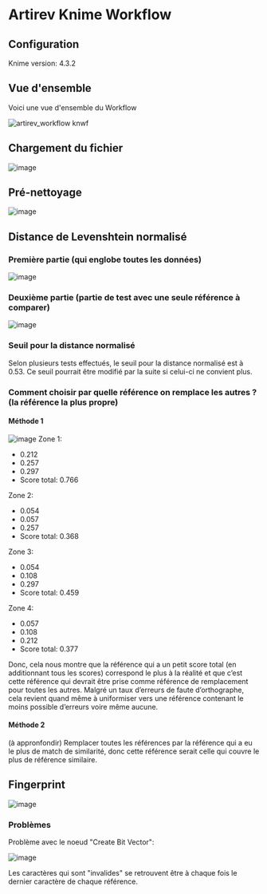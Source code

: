 # Artirev Knime Workflow

## Configuration
Knime version: 4.3.2


## Vue d'ensemble
Voici une vue d'ensemble du Workflow

![artirev_workflow knwf](https://user-images.githubusercontent.com/61782191/123226112-a49ef180-d4d3-11eb-9aba-ca3363652f70.jpg)



## Chargement du fichier
![image](https://user-images.githubusercontent.com/61782191/123223257-07db5480-d4d1-11eb-96e0-cb002bd3a6ee.png)



## Pré-nettoyage
![image](https://user-images.githubusercontent.com/61782191/123225599-293d4000-d4d3-11eb-999f-8192980f6425.png)



## Distance de Levenshtein normalisé
### Première partie (qui englobe toutes les données)
![image](https://user-images.githubusercontent.com/61782191/123226322-d7e18080-d4d3-11eb-9d22-7453fdf028fe.png)



### Deuxième partie (partie de test avec une seule référence à comparer)
![image](https://user-images.githubusercontent.com/61782191/123226457-f8a9d600-d4d3-11eb-8710-1533e0994e09.png)

### Seuil pour la distance normalisé
Selon plusieurs tests effectués, le seuil pour la distance normalisé est à 0.53. Ce seuil pourrait être modifié par la suite si celui-ci ne convient plus.

### Comment choisir par quelle référence on remplace les autres ? (la référence la plus propre)
#### Méthode 1
![image](https://user-images.githubusercontent.com/61782191/123234059-ea12ed00-d4da-11eb-8982-0845a1e45f2f.png)
Zone 1:
- 0.212
- 0.257
- 0.297
- Score total: 0.766

Zone 2:
- 0.054
- 0.057
- 0.257
- Score total: 0.368

Zone 3:
- 0.054
- 0.108
- 0.297
- Score total: 0.459

Zone 4:
- 0.057
- 0.108
- 0.212
- Score total: 0.377

Donc, cela nous montre que la référence qui a un petit score total (en additionnant tous les scores) correspond le plus à la réalité et que c’est cette référence qui devrait être prise comme référence de remplacement pour toutes les autres. Malgré un taux d’erreurs de faute d’orthographe, cela revient quand même à uniformiser vers une référence contenant le moins possible d’erreurs voire même aucune.

#### Méthode 2
(à appronfondir) Remplacer toutes les références par la référence qui a eu le plus de match de similarité, donc cette référence serait celle qui couvre le plus de référence similaire. 

## Fingerprint
![image](https://user-images.githubusercontent.com/61782191/123226503-05c6c500-d4d4-11eb-9df0-93f7def27d56.png)


### Problèmes
Problème avec le noeud "Create Bit Vector":

![image](https://user-images.githubusercontent.com/61782191/123230386-80451400-d4d7-11eb-80dd-11cd1ccfc189.png)

Les caractères qui sont "invalides" se retrouvent être à chaque fois le dernier caractère de chaque référence.
